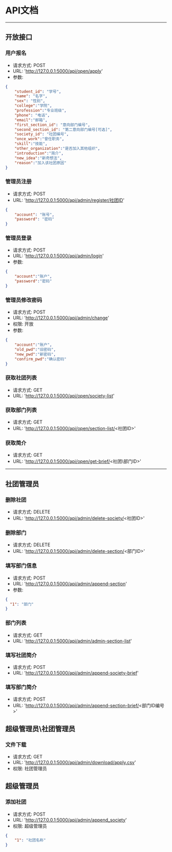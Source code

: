 # API文档

<hr/>

## 开放接口
### 用户报名
- 请求方式: POST
- URL: 'http://127.0.0.1:5000/api/open/apply'
- 参数:
```json
{
	"student_id": "学号",
	"name": "名字",
	"sex": "性别",
	"college":"学院",
	"profession":"专业班级",
	"phone": "电话",
	"email":"邮箱",
	"first_section_id": "意向部门编号",
	"second_section_id": "第二意向部门编号[可选]",
	"society_id": "社团编号",
	"once_work":"曾任职务",
	"skill":"技能",
	"other_organization":"是否加入其他组织",
	"introduction":"简介",
	"new_idea":"新奇想法",
	"reason":"加入该社团原因"
}
```
### 管理员注册
- 请求方式: POST
- URL: 'http://127.0.0.1:5000/api/admin/register/社团ID'
```json
{
	"account": "账号",
	"password": "密码"
}
```
### 管理员登录
- 请求方式: POST
- URL: 'http://127.0.0.1:5000/api/admin/login'
- 参数:
```json
{
	"account":"账户",
	"password":"密码"
}
```

### 管理员修改密码
- 请求方式: POST
- URL: 'http://127.0.0.1:5000/api/admin/change'
- 权限: 开放
- 参数:
```json
{
	"account":"账户",
	"old_pwd":"旧密码",
	"new_pwd":"新密码",
	"confirm_pwd":"确认密码"
}
```
### 获取社团列表
- 请求方式: GET
- URL: 'http://127.0.0.1:5000/api/open/society-list'

### 获取部门列表
- 请求方式: GET
- URL: 'http://127.0.0.1:5000/api/open/section-list/<社团ID>'


### 获取简介
- 请求方式: GET
- URL: 'http://127.0.0.1:5000/api/open/get-brief/<社团\部门ID>' 



<hr/>

## 社团管理员
### 删除社团
- 请求方式: DELETE
- URL: 'http://127.0.0.1:5000/api/admin/delete-society/<社团ID>'

### 删除部门
- 请求方式: DELETE
- URL: 'http://127.0.0.1:5000/api/admin/delete-section/<部门ID>'

### 填写部门信息
- 请求方式: POST
- URL: 'http://127.0.0.1:5000/api/admin/append-section'
- 参数:
```json
{
  "1": "部门"
}
```
### 部门列表
- 请求方式: GET
- URL: 'http://127.0.0.1:5000/api/admin/admin-section-list'

### 填写社团简介
- 请求方式: POST
- URL: 'http://127.0.0.1:5000/api/admin/append-society-brief'

### 填写部门简介
- 请求方式: POST
- URL: 'http://127.0.0.1:5000/api/admin/append-section-brief/<部门ID编号>'

## 超级管理员\社团管理员
### 文件下载
- 请求方式: GET
- URL: 'http://127.0.0.1:5000/api/admin/download/apply.csv'
- 权限: 社团管理员


## 超级管理员
### 添加社团
- 请求方式: POST
- URL: 'http://127.0.0.1:5000/api/admin/append_society'
- 权限: 超级管理员
```json
{
	"1": "社团名称"
}
```